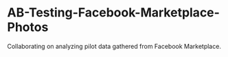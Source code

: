 # AB-Testing-Facebook-Marketplace-Photos
Collaborating on analyzing pilot data gathered from Facebook Marketplace.
